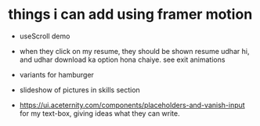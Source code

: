 # things i can add using framer motion
- useScroll demo
- when they click on my resume, they should be shown resume udhar hi, and udhar download ka option hona chaiye. see exit animations
- variants for hamburger
- slideshow of pictures in skills section

- https://ui.aceternity.com/components/placeholders-and-vanish-input for my text-box, giving ideas what they can write.

